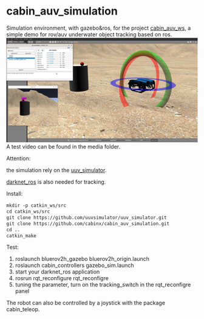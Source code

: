 # cabin_auv_simulation
Simulation environment, with gazebo&ros, for the project [cabin_auv_ws](https://github.com/cabinx/cabin_auv_ws), a simple demo for rov/auv underwater object tracking based on ros.
![image](https://github.com/cabinx/cabin_auv_simulation/blob/main/media/test_image.png)
A test video can be found in the media folder.

Attention:

the simulation rely on the [uuv_simulator](https://github.com/uuvsimulator/uuv_simulator).

[darknet_ros](https://github.com/leggedrobotics/darknet_ros) is also needed for tracking.

Install:
```
mkdir -p catkin_ws/src
cd catkin_ws/src
git clone https://github.com/uuvsimulator/uuv_simulator.git
git clone https://github.com/cabinx/cabin_auv_simulation.git
cd ..
catkin_make
```

Test:
1. roslaunch bluerov2h_gazebo bluerov2h_origin.launch
2. roslaunch cabin_controllers gazebo_sim.launch
3. start your darknet_ros application
4. rosrun rqt_reconfigure rqt_reconfigre
5. tuning the parameter, turn on the tracking_switch in the rqt_reconfigre panel

The robot can also be controlled by a joystick with the package cabin_teleop.
